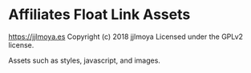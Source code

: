 # Affiliates Float Link Assets #
https://jjlmoya.es
Copyright (c) 2018 jjlmoya
Licensed under the GPLv2 license.

Assets such as styles, javascript, and images.